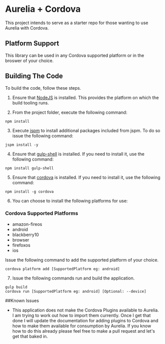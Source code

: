 # Aurelia + Cordova

This project intends to serve as a starter repo for those wanting to use Aurelia with Cordova.  

## Platform Support

This library can be used in any Cordova supported platform or in the broswer of your choice.

## Building The Code

To build the code, follow these steps.

1. Ensure that [NodeJS](http://nodejs.org/) is installed. This provides the platform on which the build tooling runs.

2. From the project folder, execute the following command:

  ```shell
  npm install
  ```
3. Execute [jspm](http://jspm.io/) to install additional packages included from jspm.  To do so issue the following command:

  ```shell
  jspm install -y
  ```
4. Ensure that [gulp-shell](https://www.npmjs.com/package/gulp-shell) is installed. If you need to install it, use the following command:

  ```shell
  npm install gulp-shell
  ```
5. Ensure that [cordova](https://cordova.apache.org/docs/en/4.0.0/guide_cli_index.md.html) is installed. If you need to install it, use the following command:

  ```shell
  npm install -g cordova
  ```

6. You can choose to install the following platforms for use:
  
  ### Cordova Supported Platforms
  * amazon-fireos
  * android
  * blackberry10
  * browser
  * firefoxos 
  * ios
  
  Issue the following command to add the supported platform of your choice.
  ```shell
  cordova platform add [SupportedPlatform eg: android]
  ```

7. Issue the following commands run and build the application.
  ```shell
  gulp build
  cordova run [SupportedPlatform eg: android] [Optional: --device]
  ```
  
  ##Known Issues
  * This application does not make the Cordova Plugins available to Aurelia.  I am trying to work out how to import them currently.  Once I get that done I will update the documentation for adding plugins to Cordova and how to make them available for consumption by Aurelia.  If you know how to do this already please feel free to make a pull request and let's get that baked in.
  
  
  
  
  
